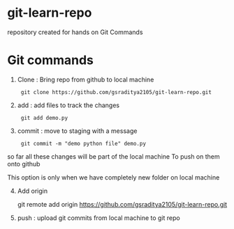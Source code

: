 # git-learn-repo
repository created for  hands on Git Commands

# Git commands
1. Clone : Bring repo from github to local machine 

        git clone https://github.com/gsraditya2105/git-learn-repo.git
        
2. add : add files to track the changes 

        git add demo.py
        
3. commit : move to staging with a message 

        git commit -m "demo python file" demo.py


so far all these changes will be part of the local machine 
To push on them onto github 

This option is only when we have completely new folder on local machine

4. Add origin

    git remote add origin https://github.com/gsraditya2105/git-learn-repo.git

5. push : upload git commits from local machine to git repo
